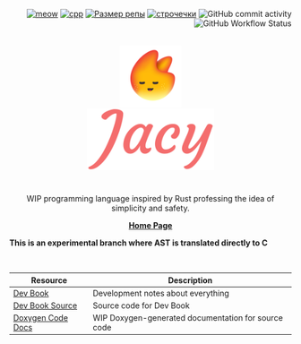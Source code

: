 <p align="right">
    <a href="https://c.tenor.com/jFn8sS1Et-0AAAAM/cat.gif"><img alt="meow" src="https://img.shields.io/github/search/jacylang/Jacy/meow?color=%23f25858&style=flat-square"></a>
    <a href="https://c.tenor.com/jFn8sS1Et-0AAAAM/cat.gif"><img alt="cpp" src="https://img.shields.io/badge/c%2B%2B-%3E%3D17-blue.svg?style=flat-square&logo=c%2B%2B&color=f25858"></a>
    <a href="https://c.tenor.com/jFn8sS1Et-0AAAAM/cat.gif"><img alt="Размер репы" src="https://img.shields.io/github/repo-size/jacylang/Jacy?color=%23f25858&style=flat-square"></a>
    <a href="https://c.tenor.com/jFn8sS1Et-0AAAAM/cat.gif"><img alt="строчечки" src="https://img.shields.io/tokei/lines/github/jacylang/jacy?color=f25858&style=flat-square"></a>
    <img alt="GitHub commit activity" src="https://img.shields.io/github/commit-activity/y/jacylang/jacy?color=f25858&style=flat-square">
    <img alt="GitHub Workflow Status" src="https://img.shields.io/github/workflow/status/jacylang/jacy/Doxygen?color=f25858&label=Doxygen&logoColor=f25858&style=flat-square">
</p>

<br>

<div align="center">
    <img src="img/logo.svg" height="110">
    <br>
    <img src="img/JacyLarge.png" height="110">
</div>

<div align="center">
    <h1 align="center"></h1>
    <p align="center">
    WIP programming language inspired by Rust professing the idea of simplicity and safety.
    </p>
    <a align="center" href="https://jacylang.github.io/"><b>Home Page</b></a>
</div>

__This is an experimental branch where AST is translated directly to C__

<br>

| Resource | Description |
| --- | --- |
| [Dev Book](https://jacylang.github.io/dev-book/) | Development notes about everything |
| [Dev Book Source](https://github.com/jacylang/dev-book) | Source code for Dev Book |
| [Doxygen Code Docs](https://jacylang.github.io/jacy/)  | WIP Doxygen-generated documentation for source code |
